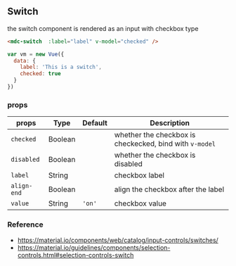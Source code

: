 ## Switch

the switch component is rendered as an input with checkbox type

```html
<mdc-switch  :label="label" v-model="checked" />
```

```javascript
var vm = new Vue({
  data: {
    label: 'This is a switch',
    checked: true
  }
})
```

### props

| props | Type | Default | Description |
|-------|------|---------|-------------|
|`checked`|Boolean|| whether the checkbox is checkecked, bind with `v-model` |
|`disabled`| Boolean|| whether the checkbox is disabled |
|`label`| String|| checkbox label |
|`align-end`| Boolean|| align the checkbox after the label |
|`value`|String| `'on'`| checkbox value |



### Reference
- https://material.io/components/web/catalog/input-controls/switches/
- https://material.io/guidelines/components/selection-controls.html#selection-controls-switch
